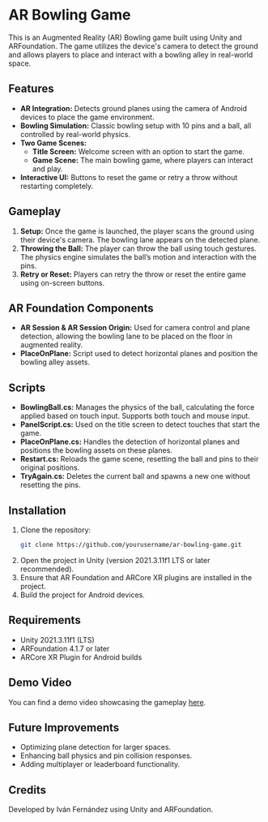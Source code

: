 
# AR Bowling Game

This is an Augmented Reality (AR) Bowling game built using Unity and ARFoundation. The game utilizes the device's camera to detect the ground and allows players to place and interact with a bowling alley in real-world space.

## Features
- **AR Integration:** Detects ground planes using the camera of Android devices to place the game environment.
- **Bowling Simulation:** Classic bowling setup with 10 pins and a ball, all controlled by real-world physics.
- **Two Game Scenes:**
  - **Title Screen:** Welcome screen with an option to start the game.
  - **Game Scene:** The main bowling game, where players can interact and play.
- **Interactive UI:** Buttons to reset the game or retry a throw without restarting completely.
  
## Gameplay
1. **Setup:** Once the game is launched, the player scans the ground using their device's camera. The bowling lane appears on the detected plane.
2. **Throwing the Ball:** The player can throw the ball using touch gestures. The physics engine simulates the ball’s motion and interaction with the pins.
3. **Retry or Reset:** Players can retry the throw or reset the entire game using on-screen buttons.

## AR Foundation Components
- **AR Session & AR Session Origin:** Used for camera control and plane detection, allowing the bowling lane to be placed on the floor in augmented reality.
- **PlaceOnPlane:** Script used to detect horizontal planes and position the bowling alley assets.

## Scripts
- **BowlingBall.cs:** Manages the physics of the ball, calculating the force applied based on touch input. Supports both touch and mouse input.
- **PanelScript.cs:** Used on the title screen to detect touches that start the game.
- **PlaceOnPlane.cs:** Handles the detection of horizontal planes and positions the bowling assets on these planes.
- **Restart.cs:** Reloads the game scene, resetting the ball and pins to their original positions.
- **TryAgain.cs:** Deletes the current ball and spawns a new one without resetting the pins.

## Installation
1. Clone the repository:
   ```bash
   git clone https://github.com/yourusername/ar-bowling-game.git
   ```
2. Open the project in Unity (version 2021.3.11f1 LTS or later recommended).
3. Ensure that AR Foundation and ARCore XR plugins are installed in the project.
4. Build the project for Android devices.

## Requirements
- Unity 2021.3.11f1 (LTS)
- ARFoundation 4.1.7 or later
- ARCore XR Plugin for Android builds

## Demo Video
You can find a demo video showcasing the gameplay [here](https://yourvideolink.com).

## Future Improvements
- Optimizing plane detection for larger spaces.
- Enhancing ball physics and pin collision responses.
- Adding multiplayer or leaderboard functionality.

## Credits
Developed by Iván Fernández using Unity and ARFoundation.
